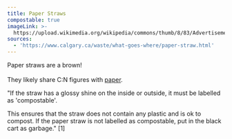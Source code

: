 ```yaml
---
title: Paper Straws
compostable: true
imageLink: >-
  https://upload.wikimedia.org/wikipedia/commons/thumb/8/83/Advertisement_for_Stone_Julep_Straws.png/640px-Advertisement_for_Stone_Julep_Straws.png
sources:
  - 'https://www.calgary.ca/waste/what-goes-where/paper-straw.html'
---
```


Paper straws are a brown!\
\
They likely share C:N figures with [paper](https://isitcompostable.com/items/paper "Paper").

"If the straw has a glossy shine on the inside or outside, it must be labelled as 'compostable'.

This ensures that the straw does not contain any plastic and is ok to
&#x20;compost. If the paper straw is not labelled as compostable, put in the&#x20;
black cart as garbage." \[1]
